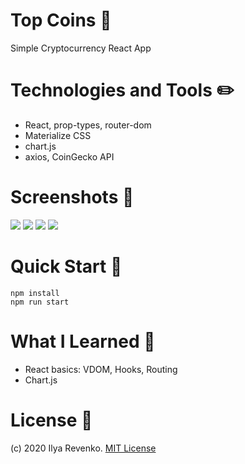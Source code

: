 # Top Coins 💎
Simple Cryptocurrency React App

# Technologies and Tools ✏️
* React, prop-types, router-dom
* Materialize CSS
* chart.js
* axios, CoinGecko API

# Screenshots 📸
<img src="https://i.imgur.com/0UuuuBX.png">
<img src="https://i.imgur.com/d7b3YCv.png"> 
<img src="https://i.imgur.com/wFSKrOH.png"> 
<img src="https://i.imgur.com/aPzdkh5.png"> 

# Quick Start 🚀
```npm install```<br>
```npm run start```<br>

# What I Learned 🧠
* React basics: VDOM, Hooks, Routing
* Chart.js

# License 📑 
(c) 2020 Ilya Revenko. [MIT License](https://tldrlegal.com/license/mit-license)
